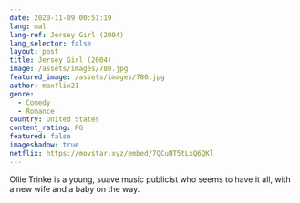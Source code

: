 ```yaml
---
date: 2020-11-09 00:51:19
lang: mal
lang-ref: Jersey Girl (2004)
lang_selector: false
layout: post
title: Jersey Girl (2004)
image: /assets/images/780.jpg
featured_image: /assets/images/780.jpg
author: maxflix21
genre:
  - Comedy
  - Romance
country: United States
content_rating: PG
featured: false
imageshadow: true
netflix: https://movstar.xyz/embed/7QCuNT5tLxQ6QKl
---
```

Ollie Trinke is a young, suave music publicist who seems to have it all, with a new wife and a baby on the way.